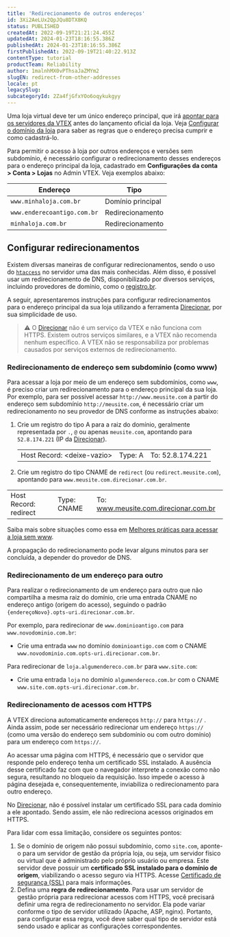 ```yaml
---
title: 'Redirecionamento de outros endereços'
id: 3Xi2AeLUx2QpJQu8DTX8KQ
status: PUBLISHED
createdAt: 2022-09-19T21:21:24.455Z
updatedAt: 2024-01-23T18:16:55.386Z
publishedAt: 2024-01-23T18:16:55.386Z
firstPublishedAt: 2022-09-19T21:40:22.913Z
contentType: tutorial
productTeam: Reliability
author: 1malnhMX0vPThsaJaZMYm2
slugEN: redirect-from-other-addresses
locale: pt
legacySlug: 
subcategoryId: 2Za4fjGfxYOo6oqykukgyy
---
```


Uma loja virtual deve ter um único endereço principal, que irá [apontar para os servidores da VTEX](https://help.vtex.com/pt/tracks/realizando-o-go-live-da-sua-loja--4Ns5FxIiksmjsdX2yOTduM/7sM5IMx02zaHvAFTm0OxiJ) antes do lançamento oficial da loja. Veja [Configurar o domínio da loja](https://help.vtex.com/pt/tutorial/configurar-o-dominio-da-loja--tutorials_2450) para saber as regras que o endereço precisa cumprir e como cadastrá-lo.

Para permitir o acesso à loja por outros endereços e versões sem subdomínio, é necessário configurar o redirecionamento desses endereços para o endereço principal da loja, cadastrado em **Configurações da conta > Conta > Lojas** no Admin VTEX. Veja exemplos abaixo:

| Endereço | Tipo |
|---|---|
| `www.minhaloja.com.br` | Domínio principal |
| `www.enderecoantigo.com.br` | Redirecionamento |
| `minhaloja.com.br` | Redirecionamento |

## Configurar redirecionamentos

Existem diversas maneiras de configurar redirecionamentos, sendo o uso do <code>[htaccess](https://developer.mozilla.org/en-US/docs/Learn/Server-side/Apache_Configuration_htaccess)</code> no servidor uma das mais conhecidas. Além disso, é possível usar um redirecionamento de DNS, disponibilizado por diversos serviços, incluindo provedores de domínio, como o [registro.br](https://registro.br/).

A seguir, apresentaremos instruções para configurar redirecionamentos para o endereço principal da sua loja utilizando a ferramenta [Direcionar](http://direcionar.com.br/), por sua simplicidade de uso.

>⚠️ O [Direcionar](http://direcionar.com.br/) não é um serviço da VTEX e não funciona com HTTPS. Existem outros serviços similares, e a VTEX não recomenda nenhum específico. A VTEX não se responsabiliza por problemas causados por serviços externos de redirecionamento.

### Redirecionamento de endereço sem subdomínio (como www)

Para acessar a loja por meio de um endereço sem subdomínios, como `www`, é preciso criar um redirecionamento para o endereço principal da sua loja. Por exemplo, para ser possível acessar `http://www.meusite.com` a partir do endereço sem subdomínio `http://meusite.com`, é necessário criar um redirecionamento no seu provedor de DNS conforme as instruções abaixo:

1. Crie um registro do tipo A para a raiz do domínio, geralmente representada por `.`, `@` ou apenas `meusite.com`, apontando para `52.8.174.221` (IP da [Direcionar](http://direcionar.com.br/)).

   |   |   |   |
   |---|---|---|
   | Host Record: <deixe-vazio\> | Type: A | To: 52.8.174.221 |

2. Crie um registro do tipo CNAME de `redirect` (ou `redirect.meusite.com`), apontando para `www.meusite.com.direcionar.com.br`.

  |   |   |   |
  |---|---|---|
  | Host Record: redirect | Type: CNAME | To: www.meusite.com.direcionar.com.br |

Saiba mais sobre situações como essa em [Melhores práticas para acessar a loja sem www](https://help.vtex.com/pt/tutorial/melhores-praticas-para-acessar-a-loja-sem-www--tutorials_4278).

A propagação do redirecionamento pode levar alguns minutos para ser concluída, a depender do provedor de DNS.

### Redirecionamento de um endereço para outro

Para realizar o redirecionamento de um endereço para outro que não compartilha a mesma raiz do domínio, crie uma entrada CNAME no endereço antigo (origem do acesso), seguindo o padrão `{endereçoNovo}.opts-uri.direcionar.com.br`.

Por exemplo, para redirecionar de `www.dominioantigo.com` para `www.novodominio.com.br`:

* Crie uma entrada `www` no domínio `dominioantigo.com` com o CNAME `www.novodominio.com.opts-uri.direcionar.com.br`.

Para redirecionar de `loja.algumendereco.com.br` para `www.site.com`:

* Crie uma entrada `loja` no domínio `algumendereco.com.br` com o CNAME `www.site.com.opts-uri.direcionar.com.br`.

### Redirecionamento de acessos com HTTPS

A VTEX direciona automaticamente endereços `http://` para `https://` . Ainda assim, pode ser necessário redirecionar um endereço `https://` (como uma versão do endereço sem subdomínio ou com outro domínio) para um endereço com `https://`.

Ao acessar uma página com HTTPS, é necessário que o servidor que responde pelo endereço tenha um certificado SSL instalado. A ausência desse certificado faz com que o navegador interprete a conexão como não segura, resultando no bloqueio da requisição. Isso impede o acesso à página desejada e, consequentemente, inviabiliza o redirecionamento para outro endereço.

No [Direcionar](http://direcionar.com.br/), não é possível instalar um certificado SSL para cada domínio a ele apontado. Sendo assim, ele não redireciona acessos originados em HTTPS.

Para lidar com essa limitação, considere os seguintes pontos:

1. Se o domínio de origem não possui subdomínio, como `site.com`, aponte-o para um servidor de gestão da própria loja, ou seja, um servidor físico ou virtual que é administrado pelo próprio usuário ou empresa. Este servidor deve possuir um **certificado SSL instalado para o domínio de origem**, viabilizando o acesso seguro via HTTPS. Acesse [Certificado de segurança (SSL)](https://help.vtex.com/pt/tutorial/certificado-de-seguranca-ssl--tutorials_1308) para mais informações.
2. Defina uma **regra de redirecionamento**. Para usar um servidor de gestão própria para redirecionar acessos com HTTPS, você precisará definir uma regra de redirecionamento no servidor. Ela pode variar conforme o tipo de servidor utilizado (Apache, ASP, nginx). Portanto, para configurar essa regra, você deve saber qual tipo de servidor está sendo usado e aplicar as configurações correspondentes.
